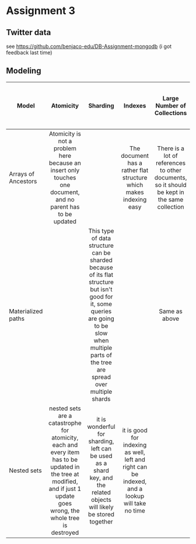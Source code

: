 # Assignment 3

## Twitter data

see https://github.com/benjaco-edu/DB-Assignment-mongodb (i got feedback last time)

## Modeling

Model | Atomicity | Sharding |Indexes |Large Number of Collections | Collection Contains a Large Number of Small Documents
----|:----:|:----:|:----:|:----:|:----:
Arrays of Ancestors    |Atomicity is not a problem here because an insert only touches one document, and no parent has to be updated| |The document has a rather flat structure which makes indexing easy|There is a lot of references to other documents, so it should be kept in the same collection| |
Materialized paths  | |This type of data structure can be sharded because of its flat structure but isn't good for it, some queries are going to be slow when multiple parts of the tree are spread over multiple shards||Same as above|This structure will contain a large number of small documents, which makes sharding effective|
Nested sets            |nested sets are a catastrophe for atomicity, each and every item has to be updated in the tree at modified, and if just 1 update goes wrong, the whole tree is destroyed|it is wonderful for sharding, left can be used as a shard key, and the related objects will likely be stored together|it is good for indexing as well, left and right can be indexed, and a lookup will take no time|| |
